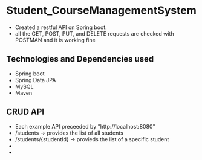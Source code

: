 # Student_CourseManagementSystem
* Created a restful API on Spring boot.
* all the GET, POST, PUT, and DELETE requests are checked with POSTMAN and it is working fine

## Technologies and Dependencies used
* Spring boot
* Spring Data JPA
* MySQL
* Maven

## CRUD API
* Each example API preceeded by "http://localhost:8080"
* /students -> provides the list of all students
* /students/{studentId} -> provieds the list of a specific student
*
*

